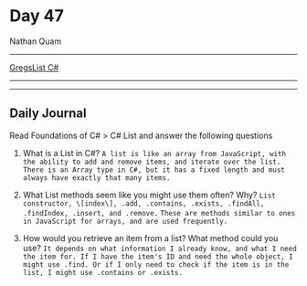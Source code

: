 # Day 47

Nathan Quam

---

[GregsList C#](https://github.com/NathanMQuam/C-Sharp-GregsList-Api)

---
---

## Daily Journal

Read Foundations of C# > C# List and answer the following questions

1. What is a List in C#?
`
A list is like an array from JavaScript, with the ability to add and remove items, and iterate over the list. There is an Array type in C#, but it has a fixed length and must always have exactly that many items.
`

2. What List methods seem like you might use them often? Why?
`
List constructor, \[index\], .add, .contains, .exists, .findAll, .findIndex, .insert, and .remove.
`
`These are methods similar to ones in JavaScript for arrays, and are used frequently.`

3. How would you retrieve an item from a list? What method could you use?
`
It depends on what information I already know, and what I need the item for. If I have the item's ID and need the whole object, I might use .find. Or if I only need to check if the item is in the list, I might use .contains or .exists.
`
